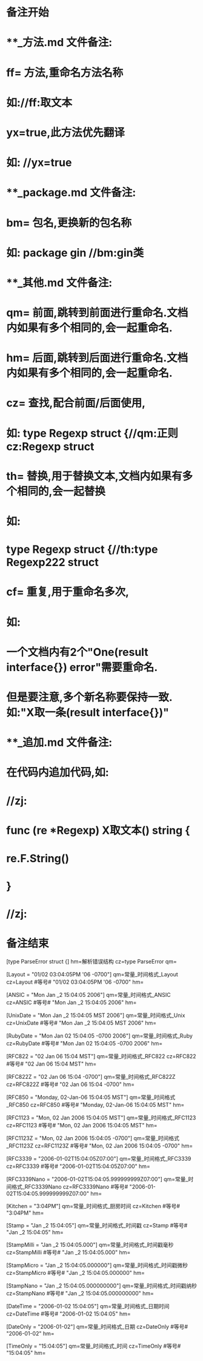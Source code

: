 # 备注开始
# **_方法.md 文件备注:
# ff= 方法,重命名方法名称
# 如://ff:取文本
#
# yx=true,此方法优先翻译
# 如: //yx=true

# **_package.md 文件备注:
# bm= 包名,更换新的包名称 
# 如: package gin //bm:gin类

# **_其他.md 文件备注:
# qm= 前面,跳转到前面进行重命名.文档内如果有多个相同的,会一起重命名.
# hm= 后面,跳转到后面进行重命名.文档内如果有多个相同的,会一起重命名.
# cz= 查找,配合前面/后面使用,
# 如: type Regexp struct {//qm:正则 cz:Regexp struct
#
# th= 替换,用于替换文本,文档内如果有多个相同的,会一起替换
# 如:
# type Regexp struct {//th:type Regexp222 struct
#
# cf= 重复,用于重命名多次,
# 如: 
# 一个文档内有2个"One(result interface{}) error"需要重命名.
# 但是要注意,多个新名称要保持一致. 如:"X取一条(result interface{})"

# **_追加.md 文件备注:
# 在代码内追加代码,如:
# //zj:
# func (re *Regexp) X取文本() string { 
# re.F.String()
# }
# //zj:
# 备注结束

[type ParseError struct {]
hm=解析错误结构
cz=type ParseError
qm=

[Layout = "01/02 03:04:05PM '06 -0700"]
qm=常量_时间格式_Layout
cz=Layout #等号# "01/02 03:04:05PM '06 -0700"
hm=

[ANSIC = "Mon Jan _2 15:04:05 2006"]
qm=常量_时间格式_ANSIC
cz=ANSIC #等号# "Mon Jan _2 15:04:05 2006"
hm=

[UnixDate = "Mon Jan _2 15:04:05 MST 2006"]
qm=常量_时间格式_Unix
cz=UnixDate #等号# "Mon Jan _2 15:04:05 MST 2006"
hm=

[RubyDate = "Mon Jan 02 15:04:05 -0700 2006"]
qm=常量_时间格式_Ruby
cz=RubyDate #等号# "Mon Jan 02 15:04:05 -0700 2006"
hm=

[RFC822 = "02 Jan 06 15:04 MST"]
qm=常量_时间格式_RFC822
cz=RFC822 #等号# "02 Jan 06 15:04 MST"
hm=

[RFC822Z = "02 Jan 06 15:04 -0700"]
qm=常量_时间格式_RFC822Z
cz=RFC822Z #等号# "02 Jan 06 15:04 -0700"
hm=

[RFC850 = "Monday, 02-Jan-06 15:04:05 MST"]
qm=常量_时间格式_RFC850
cz=RFC850 #等号# "Monday, 02-Jan-06 15:04:05 MST"
hm=

[RFC1123 = "Mon, 02 Jan 2006 15:04:05 MST"]
qm=常量_时间格式_RFC1123
cz=RFC1123 #等号# "Mon, 02 Jan 2006 15:04:05 MST"
hm=

[RFC1123Z = "Mon, 02 Jan 2006 15:04:05 -0700"]
qm=常量_时间格式_RFC1123Z
cz=RFC1123Z #等号# "Mon, 02 Jan 2006 15:04:05 -0700"
hm=

[RFC3339 = "2006-01-02T15:04:05Z07:00"]
qm=常量_时间格式_RFC3339
cz=RFC3339 #等号# "2006-01-02T15:04:05Z07:00"
hm=

[RFC3339Nano = "2006-01-02T15:04:05.999999999Z07:00"]
qm=常量_时间格式_RFC3339Nano
cz=RFC3339Nano #等号# "2006-01-02T15:04:05.999999999Z07:00"
hm=

[Kitchen = "3:04PM"]
qm=常量_时间格式_厨房时间
cz=Kitchen #等号# "3:04PM"
hm=

[Stamp = "Jan _2 15:04:05"]
qm=常量_时间格式_时间戳
cz=Stamp #等号# "Jan _2 15:04:05"
hm=

[StampMilli = "Jan _2 15:04:05.000"]
qm=常量_时间格式_时间戳毫秒
cz=StampMilli #等号# "Jan _2 15:04:05.000"
hm=

[StampMicro = "Jan _2 15:04:05.000000"]
qm=常量_时间格式_时间戳微秒
cz=StampMicro #等号# "Jan _2 15:04:05.000000"
hm=

[StampNano = "Jan _2 15:04:05.000000000"]
qm=常量_时间格式_时间戳纳秒
cz=StampNano #等号# "Jan _2 15:04:05.000000000"
hm=

[DateTime = "2006-01-02 15:04:05"]
qm=常量_时间格式_日期时间
cz=DateTime #等号# "2006-01-02 15:04:05"
hm=

[DateOnly = "2006-01-02"]
qm=常量_时间格式_日期
cz=DateOnly #等号# "2006-01-02"
hm=

[TimeOnly = "15:04:05"]
qm=常量_时间格式_时间
cz=TimeOnly #等号# "15:04:05"
hm=

